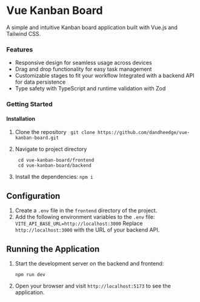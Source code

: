 # Vue Kanban Board

A simple and intuitive Kanban board application built with Vue.js and Tailwind CSS.

### Features

- Responsive design for seamless usage across devices
- Drag and drop functionality for easy task management
- Customizable stages to fit your workflow Integrated with a backend API for data persistence
- Type safety with TypeScript and runtime validation with Zod

### Getting Started

#### Installation

1.  Clone the repository
    `
    git clone https://github.com/dandheedge/vue-kanban-board.git`
2.  Navigate to project directory

         cd vue-kanban-board/frontend
         cd vue-kanban-board/backend

3.  Install the dependencies:
    `npm i`

## Configuration

1.  Create a `.env` file in the `frontend` directory of the project.
2.  Add the following environment variables to the `.env` file:
    `VITE_API_BASE_URL=http://localhost:3000`
    Replace `http://localhost:3000` with the URL of your backend API.

## Running the Application

1.  Start the development server on the backend and frontend:

    `npm run dev`

2.  Open your browser and visit `http://localhost:5173` to see the application.
